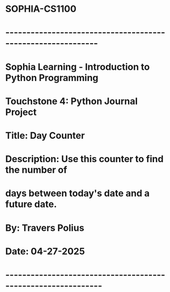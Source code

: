 # SOPHIA-CS1100
# ------------------------------------------------------------
# Sophia Learning - Introduction to Python Programming
# Touchstone 4: Python Journal Project
# Title: Day Counter
# Description: Use this counter to find the number of 
#              days between today's date and a future date.
# By: Travers Polius 
# Date: 04-27-2025
# -------------------------------------------------------------

